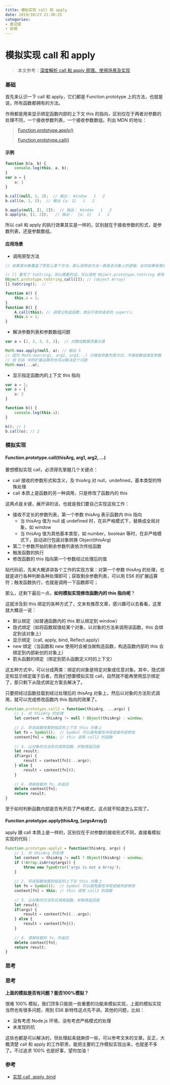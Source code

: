 ```yaml
---
title: 模拟实现 call 和 apply
date: 2019/10/23 21:30:25
categories:
- 面试题
- 前端
---
```


# 模拟实现 call 和 apply

> 本文参考：[深度解析 call 和 apply 原理、使用场景及实现](https://muyiy.cn/blog/3/3.3.html#%E4%BD%BF%E7%94%A8%E5%9C%BA%E6%99%AF)

### 基础

首先来认识一下 call 和 apply，它们都是 Function.prototype 上的方法，也就是说，所有函数都拥有的方法。

作用都是用来显示绑定函数内部的上下文 this 的指向，区别仅在于两者对参数的处理不同，一个接收参数列表，一个接收参数数组。列出 MDN 的地址：

> [Function.prototype.apply()](https://developer.mozilla.org/zh-CN/docs/Web/JavaScript/Reference/Global_Objects/Function/apply)
>
> [Function.prototype.call()](https://developer.mozilla.org/zh-CN/docs/Web/JavaScript/Reference/Global_Objects/Function/call)

#### 示例

```javascript
function b(a, b) {
    console.log(this, a, b);
}
var o = {
    a: 1
}

b.call(null, 1, 2);  // 输出： Window   1   2
b.call(o, 1, 2);  // 输出 {a: 1}   1   2

b.apply(null, [1, 2]);  // 输出： Window   1   2
b.apply(o, [1, 2]);   // 输出：  {a: 1}   1   2
```

所以 call 和 apply 的执行效果其实是一样的，区别就在于接收参数的形式，是参数列表，还是参数数组。

#### 应用场景

- 调用原型方法

```javascript
// 如果某对象覆盖了原型上某个方法，那么调用该方法一直是走对象上的逻辑，此时如果有需求要走父类逻辑，可通过 call，类似于其他语言的 super

// [] 重写了 toString，所以需要的话，可以调用 Object.prototype.toString 原有逻辑
Object.prototype.toString.call([]); // [object Array]
[].toString();  // ''

function A() {
    this.a = 1;
}
function B() {
    A.call(this); // 调用父构造函数，类似于其他语言的 super();
    this.b = 1;
}
```

- 解决参数列表和参数数组问题

```javascript
var a = [1, 2, 3, 5, 3];  // 对数组数据求最大值

Math.max.apply(null, a); // 输出 5
// 因为 Math.max(arg1, arg2, arg3...) 只接收参数列表方式，不接收数组类型参数
// 但 ES6 中的扩展运算符也可以解决这个问题
Math.max(...a);
```

- 显示指定函数内的上下文 this 指向

```javascript
var a = 1;
var o = {
    a: 2
}

function b() {
    console.log(this.a);
}

b(); // 1
b.call(o); // 2
```

### 模拟实现

#### Function.prototype.call(thisArg, arg1, arg2, ...)

要想模拟实现 call，必须得先掌握几个关键点：

- call 接收的参数形式和含义，及 thisArg 对 null，undefined，基本类型的特殊处理
- call 本质上是函数的另一种调用，只是修改了函数内的 this

这两点是关键，展开讲的话，也就是我们要自己实现这些工作：

- 接收不定长的参数列表，第一个参数 thisArg 表示函数内 this 指向
  - 当 thisArg 值为 null 或 undefined 时，在非严格模式下，替换成全局对象，如 window
  - 当 thisArg 值为其他基本类型，如 number，boolean 等时，在非严格模式下，自动进行包装对象转换 Object(thisArg)
- 第二个参数开始的剩余参数列表依次传给函数
- 触发函数的执行
- 修改函数的 this 指向第一个参数经过处理后的值

贴代码前，先来大概讲讲各个工作的实现方案：对第一个参数 thisArg 的处理，也就是进行各种判断各种处理即可；获取剩余参数列表，可以用 ES6 的扩展运算符；触发函数执行，也就是调用一下函数即可；

那么，还剩下最后一点，**如何模拟实现修改函数内的 this 指向呢**？

这就涉及到 this 绑定的各种方式了，文末有推荐文章，感兴趣可以去看看，这里就大概说一说：

- 默认绑定（如普通函数内的 this 默认绑定到 window）
- 隐式绑定（如将函数赋值给某个对象，以对象的方法来调用该函数，this 会绑定到该对象上）
- 显示绑定（call, apply, bind, Reflect.apply）
- new 绑定（当函数和 new 使用时会被当做构造函数，构造函数内部的 this 会绑定到内部新创的对象上）
- 箭头函数的绑定（绑定到箭头函数定义时的上下文）

这五种方式中，可以分成两类：绑定的对象是特定对象或任意对象。其中，隐式绑定和显示绑定属于后者，而我们想要模拟实现 call，自然就不能再使用显示绑定了，那只剩下从隐式绑定方案去解决了。

只要把经过函数挂载到经过处理后的 thisArg 对象上，然后以对象的方法形式调用，就可以完成修改函数内 this 指向的效果了。

```javascript
Function.prototype.call2 = function(thisArg, ...args) {
    // 1. 对 thisArg 的处理
    let context = thisArg != null ? Object(thisArg) : window;
    
    // 2. 将该函数挂载到指定的上下文 this 对象上
    let fn = Symbol();  // Symbol 可以避免属性冲突或被外部修改
    context[fn] = this; // this 调用 call2 的函数
    
    // 3. 以对象的方法形式调用函数，并取得返回值
    let result;
    if(args) {
        result = context[fn](...args);
    } else {
        result = context[fn]();
    }
    
    // 4. 清掉挂载的 fn，并返回
    delete context[fn];
    return result;
}
```

至于如何判断函数内部是否有开启了严格模式，这点就不知道怎么实现了。

#### Function.prototype.apply(thisArg, [argsArray])

apply 跟 call 本质上是一样的，区别仅在于对参数的接收形式不同，直接看模拟实现的代码：

```javascript
Function.prototype.apply2 = function(thisArg, args) {
    // 1. 对 thisArg 的处理
    let context = thisArg != null ? Object(thisArg) : window;
    if (!Array.isArray(args)) {
        throw new TypeError('args is not a Array');
    }
    
    // 2. 将该函数挂载到指定的上下文 this 对象上
    let fn = Symbol();  // Symbol 可以避免属性冲突或被外部修改
    context[fn] = this; // this 调用 call2 的函数
    
    // 3. 以对象的方法形式调用函数，并取得返回值
    let result;
    if(args) {
        result = context[fn](...args);
    } else {
        result = context[fn]();
    }
    
    // 4. 清掉挂载的 fn，并返回
    delete context[fn];
    return result;
}
```

### 思考

### 思考

**上面的模拟是否有问题？能否100%模拟？**

很难 100% 模拟，我们顶多只能挑一些重要的功能来模拟实现，上面的模拟实现当然也有很多问题，用到 ES6 新特性这点先不讲。其他的问题，比如：

- 没有考虑 Node.js 环境，没有考虑严格模式的处理
- 未发现的坑

这些也都是可以解决的，但处理起来就麻烦一些，可以参考文末的文章。反正，大概清楚 call 和 apply 的工作职责，能把主要的工作模拟实现出来，也就差不多了。不过追求 100% 也是好事，望你加油！

### 参考

- [实现 call, apply, bind](https://github.com/francecil/leetcode/issues/10)